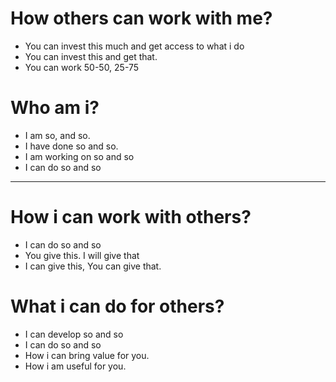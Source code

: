 # How others can work with me?
- You can invest this much and get access to what i do
- You can invest this and get that.
- You can work 50-50, 25-75 

# Who am i?
- I am so, and so.
- I have done so and so.
- I am working on so and so
- I can do so and so

-------------------------------------

# How i can work with others?
- I can do so and so
- You give this. I will give that
- I can give this, You can give that.

# What i can do for others?
- I can develop so and so
- I can do so and so
- How i can bring value for you.
- How i am useful for you.
